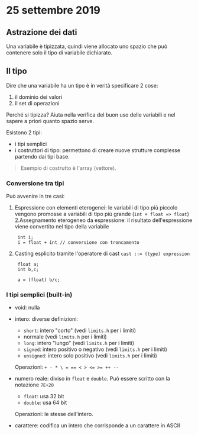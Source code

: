 # 25 settembre 2019

## Astrazione dei dati
Una variabile è tipizzata, quindi viene allocato uno spazio che può contenere
solo il tipo di variabile dichiarato.

## Il tipo
Dire che una variabile ha un tipo è in verità specificare 2 cose:

1. il dominio dei valori
2. il set di operazioni

Perché si tipizza? Aiuta nella verifica del buon uso delle variabili e nel sapere
a priori quanto spazio serve.

Esistono 2 tipi:

- i tipi semplici
- i costruttori di tipo: permettono di creare nuove strutture complesse partendo
    dai tipi base.

> Esempio di costrutto è l'array (vettore).

### Conversione tra tipi
Può avvenire in tre casi:

1. Espressione con elementi eterogenei: le variabili di tipo più piccolo vengono
    promosse a variabili di tipo più grande (`int + float => float`)
2.Assegnamento eterogeneo da espressione: il risultato dell'espressione viene
    convertito nel tipo della variabile

        int i; 
        i = float + int // conversione con troncamento

3. Casting esplicito tramite l'operatore di cast `cast ::= (type) expression`

        float a; 
        int b,c;

        a = (float) b/c;

### I tipi semplici (built-in)

- void: nulla
- intero: diverse definizioni:
    - `short`: intero "corto" (vedi `limits.h` per i limiti)
    - normale (vedi `limits.h` per i limiti)
    - `long`: intero "lungo" (vedi `limits.h` per i limiti)
    - `signed`: intero positivo o negativo (vedi `limits.h` per i limiti)
    - `unsigned`: intero solo positivo (vedi `limits.h` per i limiti)

    Operazioni: `+ - * \ = == < > <= >= ++ --`
- numero reale: diviso in `float` e `double`. Può essere scritto con la notazione
    `7E+20`
    - `float`: usa 32 bit
    - `double`: usa 64 bit

    Operazioni: le stesse dell'intero.
- carattere: codifica un intero che corrisponde a un carattere in ASCII
